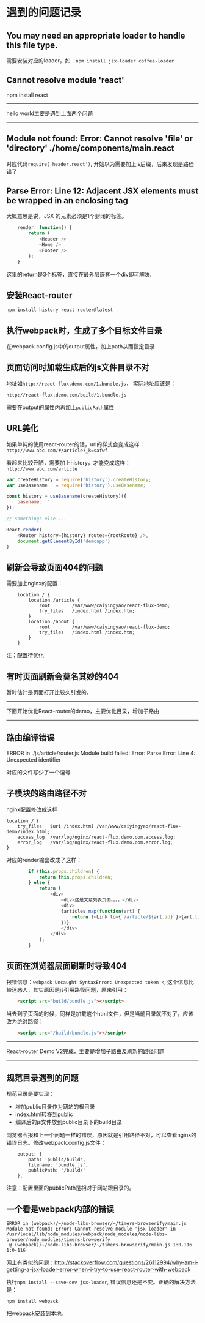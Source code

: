 # 遇到的问题记录

## You may need an appropriate loader to handle this file type.

需要安装对应的loader，如：`npm install jsx-loader coffee-loader`

## Cannot resolve module 'react'

npm install react 

----------

hello world主要是遇到上面两个问题

----------

## Module not found: Error: Cannot resolve 'file' or 'directory' ./home/components/main.react

对应代码`require('header.react')`, 开始以为需要加上js后缀，后来发现是路径错了

## Parse Error: Line 12: Adjacent JSX elements must be wrapped in an enclosing tag 

大概意思是说，JSX 的元素必须是1个封闭的标签。

```js 
    render: function() {
        return (
            <Header />
            <Home />
            <Footer />
        );
    }
```

这里的return是3个标签，直接在最外层嵌套一个div即可解决. 

## 安装React-router 

```sh 
npm install history react-router@latest
```

## 执行webpack时，生成了多个目标文件目录

在webpack.config.js中的output属性，加上path从而指定目录

## 页面访问时加载生成后的js文件目录不对

地址如`http://react-flux.demo.com/1.bundle.js`， 实际地址应该是：

`http://react-flux.demo.com/build/1.bundle.js`

需要在output的属性内再加上`publicPath`属性

## URL美化

如果单纯的使用react-router的话，url的样式会变成这样：`http://www.abc.com/#/article?_k=safwf`

看起来比较丑陋，需要加上history，才能变成这样：`http://www.abc.com/article`

```js 
var createHistory = require('history').createHistory;
var useBasename   = require('history').useBasename;

const history = useBasename(createHistory)({
    basename: ''
});

// somethings else ...

React.render(
    <Router history={history} routes={rootRoute} />,
    document.getElementById('demoapp')
)
```

## 刷新会导致页面404的问题

需要加上nginx的配置：

```
    location / {
        location /article {
            root        /var/www/caiyingyao/react-flux-demo;
            try_files   /index.html /index.htm;
        }
        location /about {
            root        /var/www/caiyingyao/react-flux-demo;
            try_files   /index.html /index.htm;
        }
    }
```

注：配置待优化

## 有时页面刷新会莫名其妙的404

暂时估计是页面打开比较久引发的。

------------------

下面开始优化React-router的demo，主要优化目录，增加子路由

------------------

## 路由编译错误 

ERROR in ./js/article/router.js
Module build failed: Error: Parse Error: Line 4: Unexpected identifier

对应的文件写少了一个逗号 

## 子模块的路由路径不对

nginx配置修改成这样

```
location / {
    try_files   $uri /index.html /var/www/caiyingyao/react-flux-demo/index.html;
    access_log  /var/log/nginx/react-flux.demo.com.access.log;
    error_log   /var/log/nginx/react-flux.demo.com.error.log;
}
```

对应的render输出改成了这样：

```js
        if (this.props.children) {
            return this.props.children;
        } else {
            return (
                <div>
                    <div>这是文章列表页面。。。。</div>
                    <div>
                    {articles.map(function(art) {
                        return (<Link to={`/article/${art.id}`}>{art.title}</Link>)
                    })}
                    </div>
                </div>
            );
        }
```

## 页面在浏览器层面刷新时导致404

报错信息：`webpack Uncaught SyntaxError: Unexpected token <`, 这个信息比较迷惑人，其实原因是js引用路径问题，原来引用：

```html 
    <script src="build/bundle.js"></script>
```

当去到子页面的时候，同样是加载这个html文件，但是当前目录就不对了，应该改为绝对路径：

```html 
    <script src="/build/bundle.js"></script>
```

------------------ 

React-router Demo V2完成，主要是增加子路由及刷新的路径问题

------------------ 

## 规范目录遇到的问题

规范目录是要实现：

- 增加public目录作为网站的根目录 
- index.html转移到public 
- 编译后的js文件放到public目录下的build目录

浏览器会报和上一个问题一样的错误，原因就是引用路径不对，可以查看nginx的错误日志。修改webpack.config.js文件：

```
    output: {
        path: 'public/build',
        filename: 'bundle.js',
        publicPath: '/build/'
    },
```

注意：配置里面的publicPath是相对于网站跟目录的。

## 一个看是webpack内部的错误

```
ERROR in (webpack)/~/node-libs-browser/~/timers-browserify/main.js
Module not found: Error: Cannot resolve module 'jsx-loader' in /usr/local/lib/node_modules/webpack/node_modules/node-libs-browser/node_modules/timers-browserify
 @ (webpack)/~/node-libs-browser/~/timers-browserify/main.js 1:0-116 1:0-116
```

网上有类似的问题：http://stackoverflow.com/questions/26112994/why-am-i-getting-a-jsx-loader-error-when-i-try-to-use-react-router-with-webpack

执行`npm install --save-dev jsx-loader`, 错误信息还是不变。正确的解决方法是：

```
npm install webpack 
```

把webpack安装到本地。


